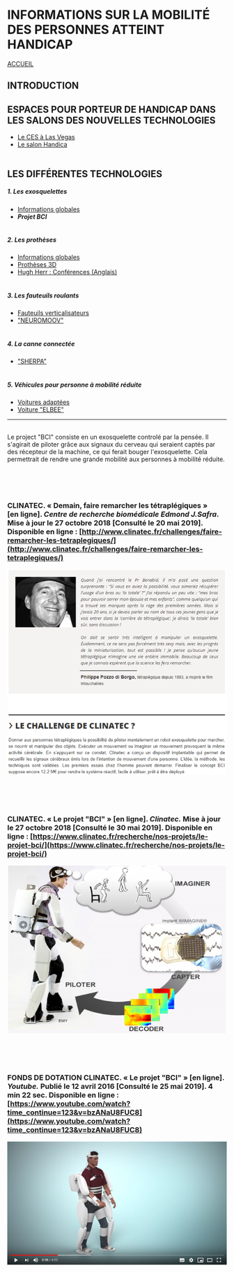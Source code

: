 # INFORMATIONS SUR LA MOBILITÉ DES PERSONNES ATTEINT HANDICAP
[ACCUEIL](index.md)
## INTRODUCTION  

## ESPACES POUR PORTEUR DE HANDICAP DANS LES SALONS DES NOUVELLES TECHNOLOGIES 
* [Le CES à Las Vegas](ces.md)
* [Le salon Handica](handica.md)
<br/> <br/> 
## LES DIFFÉRENTES TECHNOLOGIES
##### 1. Les exosquelettes 
- [Informations globales](exoprésent.md)
- **_Projet BCI_**
<br/><br/>
##### 2. Les prothèses
- [Informations globales](Prothèseinfo.md)
- [Prothèses 3D](Prothèse3D.md)
- [Hugh Herr : Conférences (Anglais)](Hughvidéo.md)
<br/><br/>
##### 3. Les fauteuils roulants
- [Fauteuils verticalisateurs](FauteuilVertical.md)
- ["NEUROMOOV"](Neuromoov.md)
<br/><br/>
##### 4. La canne connectée
- ["SHERPA"](Canneconnectée.md)
<br/><br/>
##### 5. Véhicules pour personne à mobilité réduite
- [Voitures adaptées](Voitureadaptée.md)
- [Voiture "ELBEE"](Elbee.md)

----------------------------------------------------------
<br/>
Le project "BCI" consiste en un exosquelette controlé par la pensée. Il s'agirait de piloter grâce aux signaux du cerveau qui seraient captés par des récepteur de la machine, ce qui ferait bouger l'exosquelette. 
Cela permettrait de rendre une grande mobilité aux personnes à mobilité réduite.

<br/><br/><br/>

### CLINATEC. « Demain, faire remarcher les tétraplégiques » [en ligne]. _Centre de recherche biomédicale Edmond J.Safra_. Mise à jour le 27 octobre 2018 [Consulté le 20 mai 2019]. Disponible en ligne : [http://www.clinatec.fr/challenges/faire-remarcher-les-tetraplegiques/](http://www.clinatec.fr/challenges/faire-remarcher-les-tetraplegiques/)
![BCI1.PNG](images/BCI1.PNG "Introduction")

<br/><br/><br/>

### CLINATEC. « Le projet "BCI" » [en ligne]. _Clinatec._ Mise à jour le 27 octobre 2018 [Consulté le 30 mai 2019]. Disponible en ligne : [https://www.clinatec.fr/recherche/nos-projets/le-projet-bci/](https://www.clinatec.fr/recherche/nos-projets/le-projet-bci/)
![BCI2.PNG](images/BCI2.PNG "Le project BCI")

<br/><br/><br/>

### FONDS DE DOTATION CLINATEC. « Le projet "BCI" » [en ligne]. _Youtube._ Publié le 12 avril 2016 [Consulté le 25 mai 2019]. 4 min 22 sec. Disponible en ligne : [https://www.youtube.com/watch?time_continue=123&v=bzANaU8FUC8](https://www.youtube.com/watch?time_continue=123&v=bzANaU8FUC8)
![BCI3.PNG](images/BCI3.PNG "Vidéo du Project BCI") 
